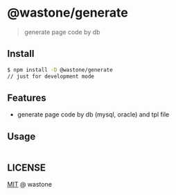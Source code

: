 # @wastone/generate

> generate page code by db

## Install

```bash
$ npm install -D @wastone/generate
// just for development mode
```

## Features

- generate page code by db (mysql, oracle) and tpl file

## Usage

```bash
```
## LICENSE
[MIT](https://github.com/liuxing/translator-cli/blob/master/LICENSE) @ wastone
